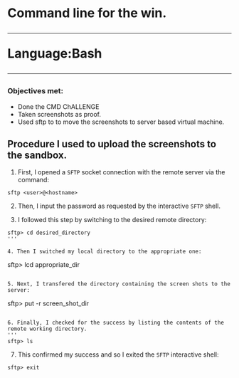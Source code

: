<h1>Command line for the win.</hq>
<hr />
<indent><strong>Language:</strong>Bash</indent>
<hr />
<h3>Objectives met:</h3>
<ul>
<li>Done the CMD ChALLENGE</li>
<li>Taken screenshots as proof.</li>
<li>Used sftp to to move the screenshots to server based virtual machine.</li>
</ul>
<h2>Procedure I used to upload the screenshots to the sandbox.</h2>

1. First, I opened a `SFTP` socket connection with the remote server via the command:
```
sftp <user>@<hostname>
```

2. Then, I input the password as requested by the interactive `SFTP` shell.

3. I followed this step by switching to the desired remote directory:
```
sftp> cd desired_directory
'''

4. Then I switched my local directory to the appropriate one:
```
sftp> lcd appropriate_dir
```

5. Next, I transfered the directory containing the screen shots to the server:
```
sftp> put -r screen_shot_dir
```

6. Finally, I checked for the success by listing the contents of the remote working directory.
'''
sftp> ls
```

7. This confirmed my success and so I exited the `SFTP` interactive shell:
```
sftp> exit
```
